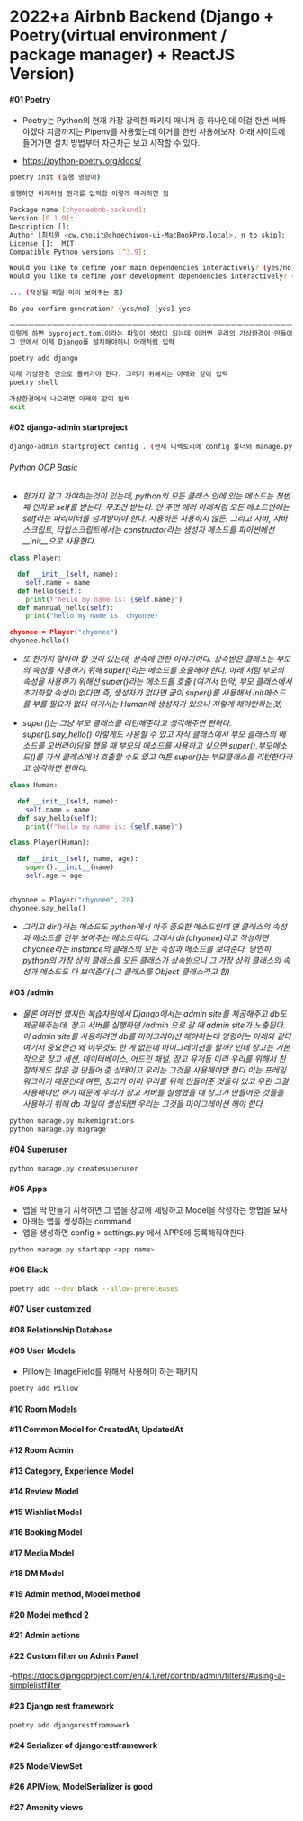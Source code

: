 # 2022+a Airbnb Backend (Django + Poetry(virtual environment / package manager) + ReactJS Version)

#### #01 Poetry

- Poetry는 Python의 현재 가장 강력한 패키지 매니저 중 하나인데 이걸 한번 써봐야겠다 지금까지는 Pipenv를 사용했는데
  이거를 한번 사용해보자. 아래 사이트에 들어가면 설치 방법부터 차근차근 보고 시작할 수 있다.

- https://python-poetry.org/docs/

```bash
poetry init (실행 명령어)

실행하면 아래처럼 뭔가를 입력함 이렇게 따라하면 됨

Package name [chyoneebnb-backend]:
Version [0.1.0]:
Description []:
Author [최치원 <cw.choiit@choechiwon-ui-MacBookPro.local>, n to skip]:
License []:  MIT
Compatible Python versions [^3.9]:

Would you like to define your main dependencies interactively? (yes/no) [yes] no
Would you like to define your development dependencies interactively? (yes/no) [yes] no

... (작성될 파일 미리 보여주는 중)

Do you confirm generation? (yes/no) [yes] yes

ㅡㅡㅡㅡㅡㅡㅡㅡㅡㅡㅡㅡㅡㅡㅡㅡㅡㅡㅡㅡㅡㅡㅡㅡㅡㅡㅡㅡㅡㅡㅡㅡㅡㅡㅡㅡㅡㅡㅡㅡㅡㅡㅡㅡㅡㅡㅡㅡㅡㅡㅡㅡㅡㅡㅡㅡㅡㅡㅡㅡㅡㅡㅡㅡㅡㅡㅡㅡㅡㅡㅡㅡㅡㅡㅡㅡㅡㅡㅡ
이렇게 하면 pyproject.toml이라는 파일이 생성이 되는데 이러면 우리의 가상환경이 만들어진것
그 안에서 이제 Django를 설치해야하니 아래처럼 입력

poetry add django

이제 가상환경 안으로 들어가야 한다. 그러기 위해서는 아래와 같이 입력
poetry shell

가상환경에서 나오려면 아래와 같이 입력
exit
```

#### #02 django-admin startproject

```bash
django-admin startproject config . (현재 디렉토리에 config 폴더와 manage.py 파일을 생성)
```

###### Python OOP Basic

- _한가지 알고 가야하는것이 있는데, python의 모든 클래스 안에 있는 메소드는 첫번째 인자로 self를 받는다. 무조건 받는다. 안 주면 에러
  아래처럼 모든 메소드안에는 self라는 파라미터를 넘겨받아야 한다. 사용하든 사용하지 않든. 그리고 자바, 자바스크립트, 타입스크립트에서는 constructor라는 생성자 메소드를 파이썬에선 \_\_init\_\_으로 사용한다._

```python
class Player:

  def __init__(self, name):
    self.name = name
  def hello(self):
    print(f"hello my name is: {self.name}")
  def mannual_hello(self):
    print("hello my name is: chyonee)

chyonee = Player("chyonee")
chyonee.hello()
```

- _또 한가지 알아야 할 것이 있는데, 상속에 관한 이야기이다. 상속받은 클래스는 부모의 속성을 사용하기 위해 super()라는 메소드를 호출해야 한다.
  아래 처럼 부모의 속성을 사용하기 위해선 super()라는 메소드를 호출 (여기서 만약, 부모 클래스에서 초기화할 속성이 없다면 즉, 생성자가 없다면 굳이 super()를 사용해서 init메소드를 부를 필요가 없다 여기서는 Human에 생성자가 있으니 저렇게 해야만하는것)_

- _super()는 그냥 부모 클래스를 리턴해준다고 생각해주면 편하다. super().say_hello() 이렇게도 사용할 수 있고 자식 클래스에서 부모 클래스의 메소드를 오버라이딩을 했을 때 부모의 메소드를 사용하고 싶으면 super().부모메소드()를 자식 클래스에서 호출할 수도 있고 여튼 super()는 부모클래스를 리턴한다라고 생각하면 편하다._

```python
class Human:

  def __init__(self, name):
    self.name = name
  def say_hello(self):
    print(f"hello my name is: {self.name}")

class Player(Human):

  def __init__(self, name, age):
    super().__init__(name)
    self.age = age


chyonee = Player("chyonee", 28)
chyonee.say_hello()
```

- _그리고 dir()라는 메소드도 python에서 아주 중요한 메소드인데 얜 클래스의 속성과 메소드를 전부 보여주는 메소드이다. 그래서 dir(chyonee)라고 작성하면 chyonee라는 instance의 클래스의 모든 속성과 메소드를 보여준다. 당연히 python의 가장 상위 클래스를 모든 클래스가 상속받으니 그 가장 상위 클래스의 속성과 메소드도 다 보여준다 (그 클래스를 Object 클래스라고 함)_

#### #03 /admin

- _물론 여러번 했지만 복습차원에서 Django에서는 admin site를 제공해주고 db도 제공해주는데, 장고 서버를 실행하면 /admin 으로 갈 때 admin site가 노출된다.
  이 admin site를 사용하려면 db를 마이그레이션 해야하는데 명령어는 아래와 같다 여기서 중요한건 왜 아무것도 한 게 없는데 마이그레이션을 할까? 인데 장고는 기본적으로
  장고 세션, 데이터베이스, 어드민 패널, 장고 유저등 미리 우리를 위해서 친절하게도 많은 걸 만들어 준 상태이고 우리는 그것을 사용해야만 한다 이는 프레임워크이기 때문인데 여튼,
  장고가 이미 우리를 위해 만들어준 것들이 있고 우린 그걸 사용해야만 하기 때문에 우리가 장고 서버를 실행했을 때 장고가 만들어준 것들을 사용하기 위해 db 파일이 생성되면 우리는 그것을 마이그레이션 해야 한다._

```bash
python manage.py makemigrations
python manage.py migrage
```

#### #04 Superuser

```bash
python manage.py createsuperuser
```

#### #05 Apps

- 앱을 딱 만들기 시작하면 그 앱을 장고에 세팅하고 Model을 작성하는 방법을 묘사
- 아래는 앱을 생성하는 command
- 앱을 생성하면 config > settings.py 에서 APPS에 등록해줘야한다.

```bash
python manage.py startapp <app name>
```

#### #06 Black

```bash
poetry add --dev black --allow-prereleases
```

#### #07 User customized

#### #08 Relationship Database

#### #09 User Models

- Pillow는 ImageField를 위해서 사용해야 하는 패키지

```bash
poetry add Pillow
```

#### #10 Room Models

#### #11 Common Model for CreatedAt, UpdatedAt

#### #12 Room Admin

#### #13 Category, Experience Model

#### #14 Review Model

#### #15 Wishlist Model

#### #16 Booking Model

#### #17 Media Model

#### #18 DM Model

#### #19 Admin method, Model method

#### #20 Model method 2

#### #21 Admin actions

#### #22 Custom filter on Admin Panel

-https://docs.djangoproject.com/en/4.1/ref/contrib/admin/filters/#using-a-simplelistfilter

#### #23 Django rest framework

```bash
poetry add djangorestframework
```

#### #24 Serializer of djangorestframework

#### #25 ModelViewSet

#### #26 APIView, ModelSerializer is good

#### #27 Amenity views
